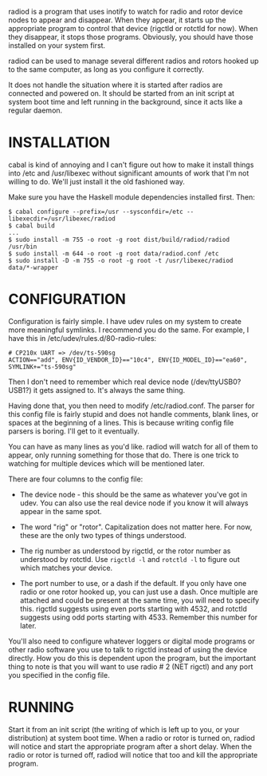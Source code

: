 radiod is a program that uses inotify to watch for radio and rotor device
nodes to appear and disappear.  When they appear, it starts up the appropriate
program to control that device (rigctld or rotctld for now).  When they
disappear, it stops those programs.  Obviously, you should have those installed
on your system first.

radiod can be used to manage several different radios and rotors hooked up to
the same computer, as long as you configure it correctly.

It does not handle the situation where it is started after radios are connected
and powered on.  It should be started from an init script at system boot time
and left running in the background, since it acts like a regular daemon.

# INSTALLATION

cabal is kind of annoying and I can't figure out how to make it install things
into /etc and /usr/libexec without significant amounts of work that I'm not
willing to do.  We'll just install it the old fashioned way.

Make sure you have the Haskell module dependencies installed first.  Then:

```
$ cabal configure --prefix=/usr --sysconfdir=/etc --libexecdir=/usr/libexec/radiod
$ cabal build
...
$ sudo install -m 755 -o root -g root dist/build/radiod/radiod /usr/bin
$ sudo install -m 644 -o root -g root data/radiod.conf /etc
$ sudo install -D -m 755 -o root -g root -t /usr/libexec/radiod data/*-wrapper
```

# CONFIGURATION

Configuration is fairly simple.  I have udev rules on my system to create more
meaningful symlinks.  I recommend you do the same.  For example, I have this in
/etc/udev/rules.d/80-radio-rules:

    # CP210x UART => /dev/ts-590sg
    ACTION=="add", ENV{ID_VENDOR_ID}=="10c4", ENV{ID_MODEL_ID}=="ea60", SYMLINK+="ts-590sg"

Then I don't need to remember which real device node (/dev/ttyUSB0?  USB1?) it
gets assigned to.  It's always the same thing.

Having done that, you then need to modify /etc/radiod.conf.  The parser for this
config file is fairly stupid and does not handle comments, blank lines, or spaces
at the beginning of a lines.  This is because writing config file parsers is
boring.  I'll get to it eventually.

You can have as many lines as you'd like.  radiod will watch for all of them to
appear, only running something for those that do.  There is one trick to watching
for multiple devices which will be mentioned later.

There are four columns to the config file:

* The device node - this should be the same as whatever you've got in udev.  You
can also use the real device node if you know it will always appear in the same
spot.

* The word "rig" or "rotor".  Capitalization does not matter here.  For now, these
are the only two types of things understood.

* The rig number as understood by rigctld, or the rotor number as understood by
rotctld.  Use `rigctld -l` and `rotctld -l` to figure out which matches your
device.

* The port number to use, or a dash if the default.  If you only have one radio
or one rotor hooked up, you can just use a dash.  Once multiple are attached and
could be present at the same time, you will need to specify this.  rigctld
suggests using even ports starting with 4532, and rotctld suggests using odd
ports starting with 4533.  Remember this number for later.

You'll also need to configure whatever loggers or digital mode programs or other
radio software you use to talk to rigctld instead of using the device directly.
How you do this is dependent upon the program, but the important thing to note
is that you will want to use radio # 2 (NET rigctl) and any port you specified
in the config file.

# RUNNING

Start it from an init script (the writing of which is left up to you, or your
distribution) at system boot time.  When a radio or rotor is turned on, radiod
will notice and start the appropriate program after a short delay.  When the
radio or rotor is turned off, radiod will notice that too and kill the
appropriate program.
